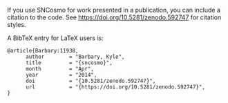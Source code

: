 If you use SNCosmo for work presented in a publication, you can include a citation to the code. See https://doi.org/10.5281/zenodo.592747 for citation styles.

A BibTeX entry for LaTeX users is:
```
@article{Barbary:11938,
      author        = "Barbary, Kyle",
      title         = "{sncosmo}",
      month         = "Apr",
      year          = "2014",
      doi           = "{10.5281/zenodo.592747}",
      url           = "{https://doi.org/10.5281/zenodo.592747}",
}
```
